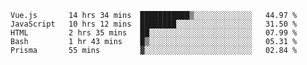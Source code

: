 <!--START_SECTION:waka-->

```text
Vue.js       14 hrs 34 mins  ███████████▒░░░░░░░░░░░░░   44.97 %
JavaScript   10 hrs 12 mins  ████████░░░░░░░░░░░░░░░░░   31.50 %
HTML         2 hrs 35 mins   ██░░░░░░░░░░░░░░░░░░░░░░░   07.99 %
Bash         1 hr 43 mins    █▒░░░░░░░░░░░░░░░░░░░░░░░   05.31 %
Prisma       55 mins         ▓░░░░░░░░░░░░░░░░░░░░░░░░   02.84 %
```

<!--END_SECTION:waka-->
